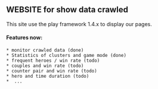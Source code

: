 ## WEBSITE for show data crawled
This site use the play framework 1.4.x to display our pages.

#### Features now:
	* monitor crawled data (done)
	* Statistics of clusters and game mode (done)
	* frequent heroes / win rate (todo)
	* couples and win rate (todo)
	* counter pair and win rate (todo)
	* hero and time duration (todo)
	*  ...